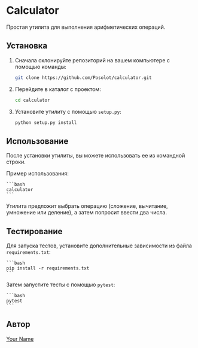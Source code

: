 # Calculator

Простая утилита для выполнения арифметических операций.

## Установка

1. Сначала склонируйте репозиторий на вашем компьютере с помощью команды:

    ```bash
    git clone https://github.com/Posolot/calculator.git
    ```

2. Перейдите в каталог с проектом:

    ```bash
    cd calculator
    ```

3. Установите утилиту с помощью `setup.py`:

    ```bash
    python setup.py install
    ```

## Использование

После установки утилиты, вы можете использовать ее из командной строки.

Пример использования:

    ```bash
    calculator
    ```

Утилита предложит выбрать операцию (сложение, вычитание, умножение или деление), а затем попросит ввести два числа.

## Тестирование

Для запуска тестов, установите дополнительные зависимости из файла `requirements.txt`:

    ```bash
    pip install -r requirements.txt
    ```

Затем запустите тесты с помощью `pytest`:

    ```bash
    pytest
    ```

## Автор

[Your Name](https://github.com/Posolot)

